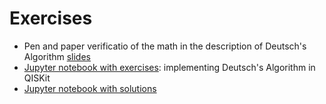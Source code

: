 
# Exercises
 * Pen and paper verificatio of the math in the description of Deutsch's Algorithm [slides](../slides.pdf)
 * [Jupyter notebook with exercises](w5_01.ipynb): implementing Deutsch's Algorithm in QISKit
 * [Jupyter notebook with solutions](w5_01_s.ipynb)